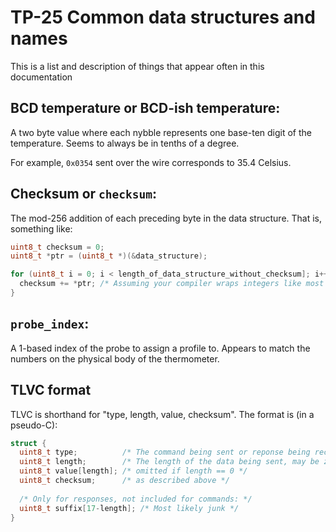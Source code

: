 # TP-25 Common data structures and names

This is a list and description of things that appear often in this documentation

## BCD temperature or BCD-ish temperature:

A two byte value where each nybble represents one base-ten digit of the temperature. Seems to always be in tenths of a
degree.

For example, `0x0354` sent over the wire corresponds to 35.4 Celsius.

## Checksum or `checksum`:

The mod-256 addition of each preceding byte in the data structure. That is, something like:

```c
uint8_t checksum = 0;
uint8_t *ptr = (uint8_t *)(&data_structure);

for (uint8_t i = 0; i < length_of_data_structure_without_checksum]; i++, ptr++) {
  checksum += *ptr; /* Assuming your compiler wraps integers like most do */
}
```

## `probe_index`:

A 1-based index of the probe to assign a profile to. Appears to match the numbers on the physical body of the
thermometer.

## TLVC format

TLVC is shorthand for "type, length, value, checksum". The format is (in a pseudo-C):

```c
struct {
  uint8_t type;          /* The command being sent or reponse being received */
  uint8_t length;        /* The length of the data being sent, may be zero */
  uint8_t value[length]; /* omitted if length == 0 */
  uint8_t checksum;      /* as described above */
  
  /* Only for responses, not included for commands: */
  uint8_t suffix[17-length]; /* Most likely junk */
}
```
